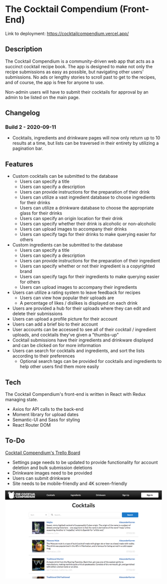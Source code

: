 # The Cocktail Compendium (Front-End)

Link to deployment: https://cocktailcompendium.vercel.app/

## Description

The Cocktail Compendium is a community-driven web app that acts as a succinct cocktail recipe book. The app is designed to make not only the recipe submissions as easy as possible, but navigating other users' submissions. No ads or lengthy stories to scroll past to get to the recipes, and of course, the app is free for anyone to use.

Non-admin users will have to submit their cocktails for approval by an admin to be listed on the main page.

## Changelog

### Build 2 - 2020-09-11

- Cocktails, ingredients and drinkware pages will now only return up to 10 results at a time, but lists can be traversed in their entirety by utilizing a pagination bar.

## Features

* Custom cocktails can be submitted to the database
    - Users can specify a title
    - Users can specify a description
    - Users can provide instructions for the preparation of their drink
    - Users can utilize a vast ingredient database to choose ingredients for their drinks
    - Users can utilize a drinkware database to choose the appropriate glass for their drinks
    - Users can specify an origin location for their drink
    - Users can specify whether their drink is alcoholic or non-alcoholic
    - Users can upload images to accompany their drinks
    - Users can specify tags for their drinks to make querying easier for others
* Custom ingredients can be submitted to the database
    - Users can specify a title
    - Users can specify a description
    - Users can provide instructions for the preparation of their ingredient
    - Users can specify whether or not their ingredient is a copyrighted brand
    - Users can specify tags for their ingredients to make querying easier for others
    - Users can upload images to accompany their ingredients
* Users can utilize a rating system to leave feedback for recipes
    - Users can view how popular their uploads are
    - A percentage of likes / dislikes is displayed on each drink
* Users are provided a hub for their uploads where they can edit and delete their submissions
* Users can upload a profile picture for their account
* Users can add a brief bio to their account
* User accounts can be accessed to see all of their cocktail / ingredient uploads, and cocktails they've given a "thumbs-up"
* Cocktail submissions have their ingredients and drinkware displayed and can be clicked on for more information
* Users can search for cocktails and ingredients, and sort the lists according to their preferences
    - Optional search tags can be provided for cocktails and ingredients to help other users find them more easily

## Tech

The Cocktail Compendium's front-end is written in React with Redux managing state.

* Axios for API calls to the back-end
* Moment library for upload dates
* Semantic-UI and Sass for styling
* React Router DOM

## To-Do

[Cocktail Compendium's Trello Board](https://trello.com/b/wceacEKj/cocktail-compendium)

* Settings page needs to be updated to provide functionality for account deletion and bulk submission deletions
* Drinkware images need to be provided
* Users can submit drinkware
* Site needs to be mobile-friendly and 4K screen-friendly

![app screenshot](/screenshot.png)
